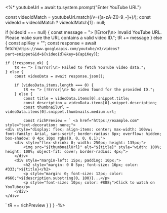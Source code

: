 <%*
youtubeUrl = await tp.system.prompt("Enter YouTube URL")

const videoIdMatch = youtubeUrl.match(/v=([a-zA-Z0-9_-]+)/);
const videoId = videoIdMatch ? videoIdMatch[1] : null;

if (videoId === null) {
    const message = "> [!Error]\n> Invalid YouTube URL. Please make sure the URL contains a valid video ID.";
    tR += message
} else {
    const apiKey = "<API KEY>";
    const response = await fetch(`https://www.googleapis.com/youtube/v3/videos?part=snippet&id=${videoId}&key=${apiKey}`);

    if (!response.ok) {
        tR += "> [!Error]\n> Failed to fetch YouTube video data.";
    } else {
        const videoData = await response.json();

        if (videoData.items.length === 0) {
            tR += "> [!Error]\n> No video found for the provided ID.";
        } else {
            const title = videoData.items[0].snippet.title; 
            const description = videoData.items[0].snippet.description; 
            const thumbnailUrl = videoData.items[0].snippet.thumbnails.medium.url;

            const richPreview = ` <a href="https://example.com" style="text-decoration: none;">
    <div style="display: flex; align-items: center; max-width: 100vw; font-family: Arial, sans-serif; border-radius: 8px; overflow: hidden; box-shadow: 0 4px 10px rgba(0, 0, 0, 0.1);">
        <div style="flex-shrink: 0; width: 250px; height: 135px;">
            <img src="${thumbnailUrl}" alt="${title}" style="width: 100%; height: 100%; object-fit: cover; border-radius: 4px;">
        </div>
        <div style="margin-left: 15px; padding: 10px;">
            <h2 style="margin: 0 0 5px; font-size: 16px; color: #333;">${title}</h2>
            <p style="margin: 0; font-size: 12px; color: #666;">${description.substring(0, 100)}...</p>
            <p style="font-size: 10px; color: #888;">Click to watch on YouTube</p>
        </div>
    </div>
</a>`
        tR += richPreview
            }
        }
    }
-%>
